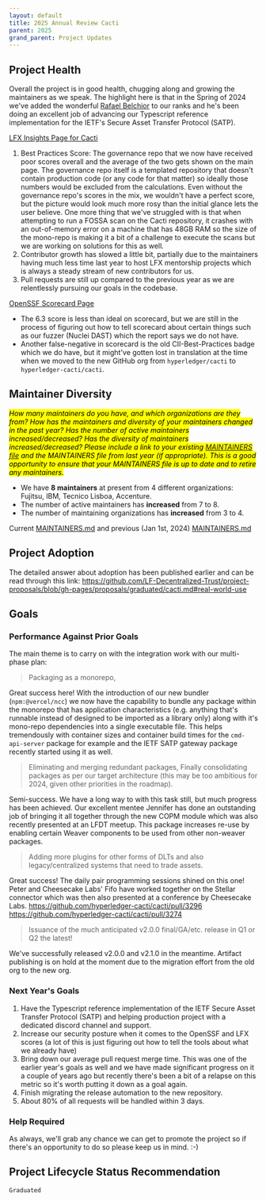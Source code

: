 ```yaml
---
layout: default
title: 2025 Annual Review Cacti
parent: 2025
grand_parent: Project Updates
---
```



## Project Health

Overall the project is in good health, chugging along and growing the maintainers as we speak. 
The highlight here is that in the Spring of 2024 we've added the wonderful [Rafael Belchior](https://github.com/RafaelAPB) to our ranks and he's been doing an excellent job of advancing our Typescript reference implementation for the IETF's Secure Asset Transfer Protocol (SATP).

[LFX Insights Page for Cacti](https://insights.lfx.linuxfoundation.org/foundation/lf-decentralized-trust/overview/github?project=cacti&routedFrom=Github&bestPractice=false&repository=all&dateFilters=Last%20Year&dateRange=2024-01-01%20to%202024-12-31&compare=PP&granularity=month&hideBots=true)

1. Best Practices Score: The governance repo that we now have received poor scores overall and the average of the two gets shown on the main page. The governance repo itself is a templated repository that doesn't contain production code (or any code for that matter) so ideally those numbers would be excluded from the calculations. Even without the governance repo's scores in the mix, we wouldn't have a perfect score, but the picture would look much more rosy than the initial glance lets the user believe. One more thing that we've struggled with is that when attempting to run a FOSSA scan on the Cacti repository, it crashes with an out-of-memory error on a machine that has 48GB RAM so the size of the mono-repo is making it a bit of a challenge to execute the scans but we are working on solutions for this as well.
2. Contributor growth has slowed a little bit, partially due to the maintainers having much less time last year to host LFX mentorship projects which is always a steady stream of new contributors for us.
3. Pull requests are still up compared to the previous year as we are relentlessly pursuing our goals in the codebase.

[OpenSSF Scorecard Page](https://scorecard.dev/viewer/?uri=github.com/hyperledger-cacti/cacti)

- The 6.3 score is less than ideal on scorecard, but we are still in the process of figuring out how to tell scorecard about certain things such as our fuzzer (Nuclei DAST) which the report says we do not have. 
- Another false-negative in scorecard is the old CII-Best-Practices badge which we do have, but it might've gotten lost in translation at the time when we moved to the new GitHub org from `hyperledger/cacti` to `hyperledger-cacti/cacti`.

## Maintainer Diversity

<mark>_How many maintainers do you have, and which organizations are they from? How has the maintainers and diversity of your maintainers changed in the past year? Has the number of active maintainers increased/decreased? Has the diversity of maintainers increased/decreased? Please include a link to your existing [MAINTAINERS file](../guidelines/MAINTAINERS-guidelines.md) and the MAINTAINERS file from last year (if appropriate). This is a good opportunity to ensure that your MAINTAINERS file is up to date and to retire any maintainers._
</mark>

- We have **8 maintainers** at present from 4 different organizations: Fujitsu, IBM, Tecnico Lisboa, Accenture.
- The number of active maintainers has **increased** from 7 to 8.
- The number of maintaining organizations has **increased** from 3 to 4.

Current [MAINTAINERS.md](https://github.com/hyperledger-cacti/cacti/blob/36959b326f8a4c08c99fe2bf87b00c7996d49edd/MAINTAINERS.md)
and previous (Jan 1st, 2024) [MAINTAINERS.md](https://github.com/hyperledger-cacti/cacti/blob/1fb2551a055daf202d2def0fcb3de990a44cfb03/MAINTAINERS.md)

## Project Adoption

The detailed answer about adoption has been published earlier and can be read through this link: https://github.com/LF-Decentralized-Trust/project-proposals/blob/gh-pages/proposals/graduated/cacti.md#real-world-use

## Goals

### Performance Against Prior Goals

The main theme is to carry on with the integration work with our multi-phase plan:

> Packaging as a monorepo,

Great success here! With the introduction of our new bundler (`npm:@vercel/ncc`) we now have the capability to bundle
any package within the monorepo that has application characteristics (e.g. anything that's runnable instead of designed
to be imported as a library only) along with it's mono-repo dependencies into a single executable file. This helps
tremendously with container sizes and container build times for the `cmd-api-server` package for example and the IETF SATP
gateway package recently started using it as well.

> Eliminating and merging redundant packages,
> Finally consolidating packages as per our target architecture (this may be too ambitious for 2024, given other priorities in the roadmap).

Semi-success. We have a long way to with this task still, but much progress has been achieved.
Our excellent mentee Jennifer has done an outstanding job of bringing it all together through the new COPM module which 
was also recently presented at an LFDT meetup.
This package increases re-use by enabling certain Weaver components to be used from other non-weaver packages.

> Adding more plugins for other forms of DLTs and also legacy/centralized systems that need to trade assets.

Great success! The daily pair programming sessions shined on this one! Peter and Cheesecake Labs' Fifo have worked together on
the Stellar connector which was then also presented at a conference by Cheesecake Labs.
https://github.com/hyperledger-cacti/cacti/pull/3296
https://github.com/hyperledger-cacti/cacti/pull/3274

> Issuance of the much anticipated v2.0.0 final/GA/etc. release in Q1 or Q2 the latest!

We've successfully released v2.0.0 and v2.1.0 in the meantime. 
Artifact publishing is on hold at the moment due to the migration effort from the old org to the new org.


### Next Year's Goals

1. Have the Typescript reference implementation of the IETF Secure Asset Transfer Protocol (SATP) and helping production project with a dedicated discord channel and support.
2. Increase our security posture when it comes to the OpenSSF and LFX scores (a lot of this is just figuring out how to tell the tools about what we already have)
3. Bring down our average pull request merge time. This was one of the earlier year's goals as well and we have made significant progress on it a couple of years ago but recently there's been a bit of a relapse on this metric so it's worth putting it down as a goal again.
4. Finish migrating the release automation to the new repository.
5. About 80% of all requests will be handled within 3 days.


### Help Required

As always, we'll grab any chance we can get to promote the project so if there's an opportunity to do so please keep us in mind. :-)

## Project Lifecycle Status Recommendation

`Graduated`
